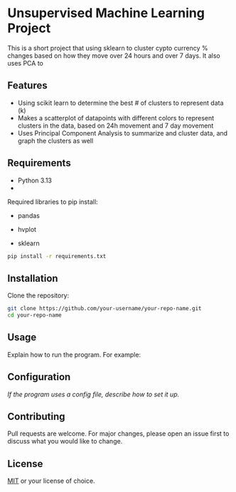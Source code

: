 # Unsupervised Machine Learning Project
This is a short project that using sklearn to cluster cypto currency % changes based on how they move over 24 hours and over 7 days. It also uses PCA to 
## Features

- Using scikit learn to determine the best # of clusters to represent data (k) 
- Makes a scatterplot of datapoints with different colors to represent clusters in the data, based on 24h movement and 7 day movement
- Uses Principal Component Analysis to summarize and cluster data, and graph the clusters as well

## Requirements

- Python 3.13
- 

Required libraries to pip install:

- pandas

- hvplot

- sklearn

  
```bash
pip install -r requirements.txt
```

## Installation

Clone the repository:

```bash
git clone https://github.com/your-username/your-repo-name.git
cd your-repo-name
```

## Usage

Explain how to run the program. For example:


## Configuration

_If the program uses a config file, describe how to set it up._

## Contributing

Pull requests are welcome. For major changes, please open an issue first to discuss what you would like to change.

## License

[MIT](LICENSE) or your license of choice.
